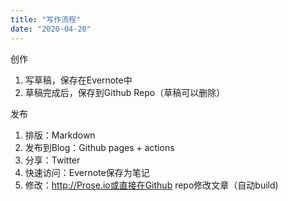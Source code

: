 ```yaml
---
title: "写作流程"
date: "2020-04-20"
---
```


创作

1. 写草稿，保存在Evernote中
2. 草稿完成后，保存到Github Repo（草稿可以删除）

发布

1. 排版：Markdown
2. 发布到Blog：Github pages + actions
3. 分享：Twitter
4. 快速访问：Evernote保存为笔记
5. 修改：http://Prose.io或直接在Github repo修改文章（自动build)
